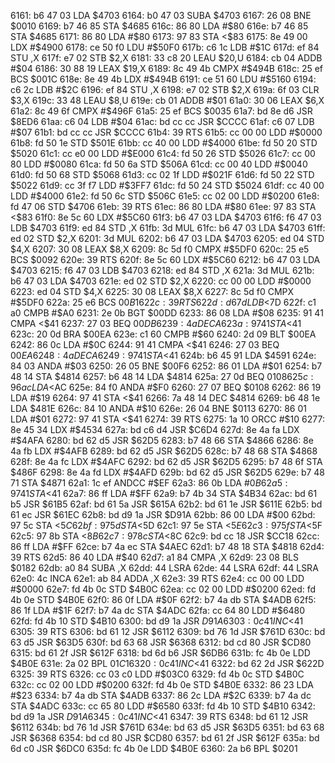 6161: b6 47 03  LDA    $4703
6164: b0 47 03  SUBA   $4703
6167: 26 08     BNE    $0010
6169: b7 46 85  STA    $4685
616c: 86 80     LDA    #$80
616e: b7 46 85  STA    $4685
6171: 86 80     LDA    #$80
6173: 97 83     STA    <$83
6175: 8e 49 00  LDX    #$4900
6178: ce 50 f0  LDU    #$50F0
617b: c6 1c     LDB    #$1C
617d: ef 84     STU    ,X
617f: e7 02     STB    $2,X
6181: 33 c8 20  LEAU   $20,U
6184: cb 04     ADDB   #$04
6186: 30 88 19  LEAX   $19,X
6189: 8c 49 4b  CMPX   #$494B
618c: 25 ef     BCS    $001C
618e: 8e 49 4b  LDX    #$494B
6191: ce 51 60  LDU    #$5160
6194: c6 2c     LDB    #$2C
6196: ef 84     STU    ,X
6198: e7 02     STB    $2,X
619a: 6f 03     CLR    $3,X
619c: 33 48     LEAU   $8,U
619e: cb 01     ADDB   #$01
61a0: 30 06     LEAX   $6,X
61a2: 8c 49 6f  CMPX   #$496F
61a5: 25 ef     BCS    $0035
61a7: bd 8e d6  JSR    $8ED6
61aa: c6 04     LDB    #$04
61ac: bd cc cc  JSR    $CCCC
61af: c6 07     LDB    #$07
61b1: bd cc cc  JSR    $CCCC
61b4: 39        RTS
61b5: cc 00 00  LDD    #$0000
61b8: fd 50 1e  STD    $501E
61bb: cc 40 00  LDD    #$4000
61be: fd 50 20  STD    $5020
61c1: cc e0 00  LDD    #$E000
61c4: fd 50 26  STD    $5026
61c7: cc 00 80  LDD    #$0080
61ca: fd 50 6a  STD    $506A
61cd: cc 00 40  LDD    #$0040
61d0: fd 50 68  STD    $5068
61d3: cc 02 1f  LDD    #$021F
61d6: fd 50 22  STD    $5022
61d9: cc 3f f7  LDD    #$3FF7
61dc: fd 50 24  STD    $5024
61df: cc 40 00  LDD    #$4000
61e2: fd 50 6c  STD    $506C
61e5: cc 02 00  LDD    #$0200
61e8: fd 47 06  STD    $4706
61eb: 39        RTS
61ec: 86 80     LDA    #$80
61ee: 97 83     STA    <$83
61f0: 8e 5c 60  LDX    #$5C60
61f3: b6 47 03  LDA    $4703
61f6: f6 47 03  LDB    $4703
61f9: ed 84     STD    ,X
61fb: 3d        MUL
61fc: b6 47 03  LDA    $4703
61ff: ed 02     STD    $2,X
6201: 3d        MUL
6202: b6 47 03  LDA    $4703
6205: ed 04     STD    $4,X
6207: 30 08     LEAX   $8,X
6209: 8c 5d f0  CMPX   #$5DF0
620c: 25 e5     BCS    $0092
620e: 39        RTS
620f: 8e 5c 60  LDX    #$5C60
6212: b6 47 03  LDA    $4703
6215: f6 47 03  LDB    $4703
6218: ed 84     STD    ,X
621a: 3d        MUL
621b: b6 47 03  LDA    $4703
621e: ed 02     STD    $2,X
6220: cc 00 00  LDD    #$0000
6223: ed 04     STD    $4,X
6225: 30 08     LEAX   $8,X
6227: 8c 5d f0  CMPX   #$5DF0
622a: 25 e6     BCS    $00B1
622c: 39        RTS
622d: d6 7d     LDB    <$7D
622f: c1 a0     CMPB   #$A0
6231: 2e 0b     BGT    $00DD
6233: 86 08     LDA    #$08
6235: 91 41     CMPA   <$41
6237: 27 03     BEQ    $00DB
6239: 4a        DECA
623a: 97 41     STA    <$41
623c: 20 0d     BRA    $00EA
623e: c1 60     CMPB   #$60
6240: 2d 09     BLT    $00EA
6242: 86 0c     LDA    #$0C
6244: 91 41     CMPA   <$41
6246: 27 03     BEQ    $00EA
6248: 4a        DECA
6249: 97 41     STA    <$41
624b: b6 45 91  LDA    $4591
624e: 84 03     ANDA   #$03
6250: 26 05     BNE    $00F6
6252: 86 01     LDA    #$01
6254: b7 48 14  STA    $4814
6257: b6 48 14  LDA    $4814
625a: 27 0d     BEQ    $0108
625c: 96 ac     LDA    <$AC
625e: 84 f0     ANDA   #$F0
6260: 27 07     BEQ    $0108
6262: 86 19     LDA    #$19
6264: 97 41     STA    <$41
6266: 7a 48 14  DEC    $4814
6269: b6 48 1e  LDA    $481E
626c: 84 10     ANDA   #$10
626e: 26 04     BNE    $0113
6270: 86 01     LDA    #$01
6272: 97 41     STA    <$41
6274: 39        RTS
6275: 1a 10     ORCC   #$10
6277: 8e 45 34  LDX    #$4534
627a: bd c6 d4  JSR    $C6D4
627d: 8e 4a fa  LDX    #$4AFA
6280: bd 62 d5  JSR    $62D5
6283: b7 48 66  STA    $4866
6286: 8e 4a fb  LDX    #$4AFB
6289: bd 62 d5  JSR    $62D5
628c: b7 48 68  STA    $4868
628f: 8e 4a fc  LDX    #$4AFC
6292: bd 62 d5  JSR    $62D5
6295: b7 48 6f  STA    $486F
6298: 8e 4a fd  LDX    #$4AFD
629b: bd 62 d5  JSR    $62D5
629e: b7 48 71  STA    $4871
62a1: 1c ef     ANDCC  #$EF
62a3: 86 0b     LDA    #$0B
62a5: 97 41     STA    <$41
62a7: 86 ff     LDA    #$FF
62a9: b7 4b 34  STA    $4B34
62ac: bd 61 b5  JSR    $61B5
62af: bd 61 5a  JSR    $615A
62b2: bd 61 1e  JSR    $611E
62b5: bd 61 ec  JSR    $61EC
62b8: bd d9 1a  JSR    $D91A
62bb: 86 00     LDA    #$00
62bd: 97 5c     STA    <$5C
62bf: 97 5d     STA    <$5D
62c1: 97 5e     STA    <$5E
62c3: 97 5f     STA    <$5F
62c5: 97 8b     STA    <$8B
62c7: 97 8c     STA    <$8C
62c9: bd cc 18  JSR    $CC18
62cc: 86 ff     LDA    #$FF
62ce: b7 4a ec  STA    $4AEC
62d1: b7 48 18  STA    $4818
62d4: 39        RTS
62d5: 86 40     LDA    #$40
62d7: a1 84     CMPA   ,X
62d9: 23 08     BLS    $0182
62db: a0 84     SUBA   ,X
62dd: 44        LSRA
62de: 44        LSRA
62df: 44        LSRA
62e0: 4c        INCA
62e1: ab 84     ADDA   ,X
62e3: 39        RTS
62e4: cc 00 00  LDD    #$0000
62e7: fd 4b 0c  STD    $4B0C
62ea: cc 02 00  LDD    #$0200
62ed: fd 4b 0e  STD    $4B0E
62f0: 86 0f     LDA    #$0F
62f2: b7 4a db  STA    $4ADB
62f5: 86 1f     LDA    #$1F
62f7: b7 4a dc  STA    $4ADC
62fa: cc 64 80  LDD    #$6480
62fd: fd 4b 10  STD    $4B10
6300: bd d9 1a  JSR    $D91A
6303: 0c 41     INC    <$41
6305: 39        RTS
6306: bd 61 12  JSR    $6112
6309: bd 76 1d  JSR    $761D
630c: bd 63 d5  JSR    $63D5
630f: bd 63 68  JSR    $6368
6312: bd cd 80  JSR    $CD80
6315: bd 61 2f  JSR    $612F
6318: bd 6d b6  JSR    $6DB6
631b: fc 4b 0e  LDD    $4B0E
631e: 2a 02     BPL    $01C1
6320: 0c 41     INC    <$41
6322: bd 62 2d  JSR    $622D
6325: 39        RTS
6326: cc 03 c0  LDD    #$03C0
6329: fd 4b 0c  STD    $4B0C
632c: cc 02 00  LDD    #$0200
632f: fd 4b 0e  STD    $4B0E
6332: 86 23     LDA    #$23
6334: b7 4a db  STA    $4ADB
6337: 86 2c     LDA    #$2C
6339: b7 4a dc  STA    $4ADC
633c: cc 65 80  LDD    #$6580
633f: fd 4b 10  STD    $4B10
6342: bd d9 1a  JSR    $D91A
6345: 0c 41     INC    <$41
6347: 39        RTS
6348: bd 61 12  JSR    $6112
634b: bd 76 1d  JSR    $761D
634e: bd 63 d5  JSR    $63D5
6351: bd 63 68  JSR    $6368
6354: bd cd 80  JSR    $CD80
6357: bd 61 2f  JSR    $612F
635a: bd 6d c0  JSR    $6DC0
635d: fc 4b 0e  LDD    $4B0E
6360: 2a b6     BPL    $0201
